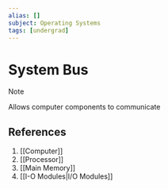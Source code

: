 ```yaml
---
alias: []
subject: Operating Systems
tags: [undergrad]
---
```

# System Bus

>[!note]
> Allows computer components to communicate

## References
1. [[Computer]]
2. [[Processor]]
3. [[Main Memory]]
4. [[I-O Modules|I/O Modules]]